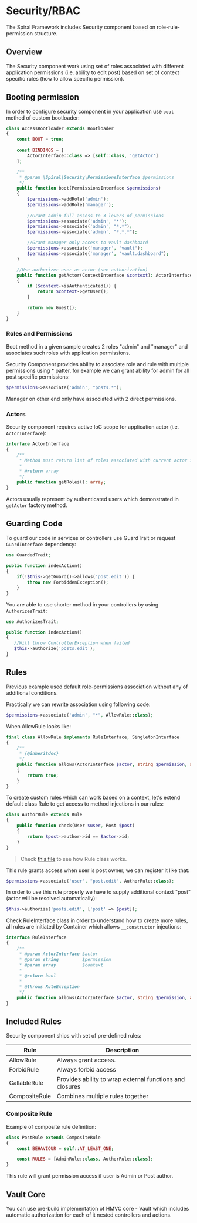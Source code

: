 # Security/RBAC
The Spiral Framework includes Security component based on role-rule-permission structure.

## Overview
The Security component work using set of roles associated with different application permissions (i.e. ability to edit post) based on set of context specific rules (how to allow specific permission).
 
## Booting permission
In order to configure security component in your application use `boot` method of custom bootloader:

```php
class AccessBootloader extends Bootloader
{
    const BOOT = true;
    
    const BINDINGS = [
        ActorInterface::class => [self::class, 'getActor']
    ];

    /**
     * @param \Spiral\Security\PermissionsInterface $permissions
     */
    public function boot(PermissionsInterface $permissions)
    {
        $permissions->addRole('admin');
        $permissions->addRole('manager');
        
        //Grant admin full assess to 3 levers of permissions
        $permissions->associate('admin', "*");
        $permissions->associate('admin', "*.*");
        $permissions->associate('admin', "*.*.*");

        //Grant manager only access to vault dashboard 
        $permissions->associate('manager', "vault");
        $permissions->associate('manager', "vault.dashboard");
    }

    //Use authorizer user as actor (see authorization)
    public function getActor(ContextInterface $context): ActorInterface
    {
        if ($context->isAuthenticated()) {
            return $context->getUser();
        }

        return new Guest();
    }
}
```

### Roles and Permissions
Boot method in a given sample creates 2 roles "admin" and "manager" and associates such roles with application permissions.

Security Component provides ability to associate role and rule with multiple permissions using * patter, for example we can grant ability for admin for all post specific permissions:

```php
$permissions->associate('admin', "posts.*");
```

Manager on other end only have associated with 2 direct permissions.

### Actors
Security component requires active IoC scope for application actor (i.e. `ActorInterface`):

```php
interface ActorInterface
{
    /**
     * Method must return list of roles associated with current actor is a form of array.
     *
     * @return array
     */
    public function getRoles(): array;
}
```

Actors usually represent by authenticated users which demonstrated in `getActor` factory method. 

## Guarding Code
To guard our code in services or controllers use GuardTrait or request `GuardInterface` dependency:

```php
use GuardedTrait;
    
public function indexAction()
{
    if(!$this->getGuard()->allows('post.edit')) {
        throw new ForbiddenException();
    }
}

```

You are able to use shorter method in your controllers by using `AuthorizesTrait`:

```php
use AuthorizesTrait;

public function indexAction()
{
   //Will throw ControllerException when failed
   $this->authorize('posts.edit');
}
```

## Rules
Previous example used default role-permissions association without any of additional conditions.

Practically we can rewrite association using following code:

```php
$permissions->associate('admin', "*", AllowRule::class);
```

When AllowRule looks like:

```php
final class AllowRule implements RuleInterface, SingletonInterface
{
    /**
     * {@inheritdoc}
     */
    public function allows(ActorInterface $actor, string $permission, array $context): bool
    {
        return true;
    }
}
```

To create custom rules which can work based on a context, let's extend default class Rule to get access to method injections in our rules:

```php
class AuthorRule extends Rule
{
    public function check(User $user, Post $post)
    {
        return $post->author->id == $actor->id;
    }
}
```

> Check [this file](https://github.com/spiral/security/blob/master/source/Spiral/Security/Rule.php) to see how Rule class works.

This rule grants access when user is post owner, we can register it like that:

```php
$permissions->associate('user', "post.edit", AuthorRule::class);
```

In order to use this rule properly we have to supply additional context "post" (actor will be resolved automatically):

```php    
$this->authorize('posts.edit', ['post' => $post]);
```

Check RuleInterface class in order to understand how to create more rules, all rules are initiated by Container which allows `__constructor` injections:

```php
interface RuleInterface
{
    /**
     * @param ActorInterface $actor
     * @param string         $permission
     * @param array          $context
     *
     * @return bool
     *
     * @throws RuleException
     */
    public function allows(ActorInterface $actor, string $permission, array $context): bool;
}
```

## Included Rules
Security component ships with set of pre-defined rules:

Rule          | Description
---           | ---
AllowRule     | Always grant access.
ForbidRule    | Always forbid access
CallableRule  | Provides ability to wrap external functions and closures
CompositeRule | Combines multiple rules together

### Composite Rule
Example of composite rule definition:

```php
class PostRule extends CompositeRule
{
    const BEHAVIOUR = self::AT_LEAST_ONE;

    const RULES = [AdminRule::class, AuthorRule::class];
}
```

This rule will grant permission access if user is Admin or Post author.

## Vault Core
You can use pre-build implementation of HMVC core - Vault which includes automatic authorization for each of it nested controllers and actions.
